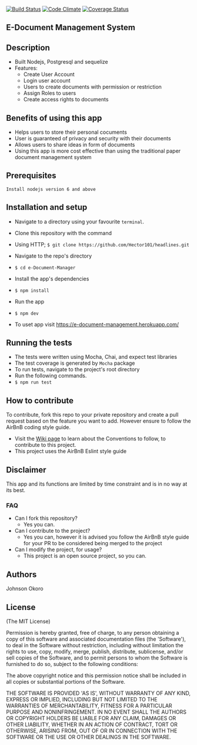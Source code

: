 [![Build Status](https://travis-ci.org/Hector101/e-Document-Manager.svg?branch=master)](https://travis-ci.org/Hector101/e-Document-Manager)
[![Code Climate](https://codeclimate.com/github/Hector101/e-Document-Manager/badges/gpa.svg)](https://codeclimate.com/github/Hector101/e-Document-Manager)
[![Coverage Status](https://coveralls.io/repos/github/Hector101/e-Document-Manager/badge.svg)](https://coveralls.io/github/Hector101/e-Document-Manager)

## E-Document Management System

## Description
+ Built Nodejs, Postgresql and sequelize
+ Features:
   +  Create User Account
   +  Login user account
   +  Users to create documents with permission or restriction
   +  Assign Roles to users
   +  Create access rights to documents

## Benefits of using this app
+ Helps users to store their personal cocuments
+ User is guaranteed of privacy and security with their documents
+ Allows users to share ideas in form of documents
+ Using this app is more cost effective than using the traditional paper document management system

## Prerequisites
```
Install nodejs version 6 and above
```

## Installation and setup
+  Navigate to a directory using your favourite `terminal`.
+  Clone this repository with the command
  +  Using HTTP;
    `$ git clone https://github.com/Hector101/headlines.git`

+  Navigate to the repo's directory
  +  `$ cd e-Document-Manager`
+  Install the app's dependencies
  +  `$ npm install`
+  Run the app
  +  `$ npm dev`
+ To uset app visit https://e-document-management.herokuapp.com/

## Running the tests
+  The tests were written using Mocha, Chai, and expect test libraries
+  The test coverage is generated by `Mocha` package
+  To run tests, navigate to the project's root directory
+  Run the following commands.
  +  `$ npm run test`
  

## How to contribute
To contribute, fork this repo to your private repository and create a pull request based on the feature you want to add.
However ensure to follow the AirBnB coding style guide.
+  Visit the [Wiki page](https://github.com/Hector101/e-Document-Manager/wiki) to learn about the Conventions to follow, to contribute to this project.
+ This project uses the AirBnB Eslint style guide

## Disclaimer
This app and its functions are limited by time constraint and is in no way at its best.

### FAQ
+ Can I fork this repository?
  + Yes you can.
+ Can I contribute to the project?
  + Yes you can, however it is advised you follow the AirBnB style guide for your PR to be considered being merged to the project
+ Can I modify the project, for usage?
  + This project is an open source project, so you can.

## Authors
Johnson Okoro

## License

(The MIT License)

Permission is hereby granted, free of charge, to any person obtaining
a copy of this software and associated documentation files (the
'Software'), to deal in the Software without restriction, including
without limitation the rights to use, copy, modify, merge, publish,
distribute, sublicense, and/or sell copies of the Software, and to
permit persons to whom the Software is furnished to do so, subject to
the following conditions:

The above copyright notice and this permission notice shall be
included in all copies or substantial portions of the Software.

THE SOFTWARE IS PROVIDED 'AS IS', WITHOUT WARRANTY OF ANY KIND,
EXPRESS OR IMPLIED, INCLUDING BUT NOT LIMITED TO THE WARRANTIES OF
MERCHANTABILITY, FITNESS FOR A PARTICULAR PURPOSE AND NONINFRINGEMENT.
IN NO EVENT SHALL THE AUTHORS OR COPYRIGHT HOLDERS BE LIABLE FOR ANY
CLAIM, DAMAGES OR OTHER LIABILITY, WHETHER IN AN ACTION OF CONTRACT,
TORT OR OTHERWISE, ARISING FROM, OUT OF OR IN CONNECTION WITH THE
SOFTWARE OR THE USE OR OTHER DEALINGS IN THE SOFTWARE.
